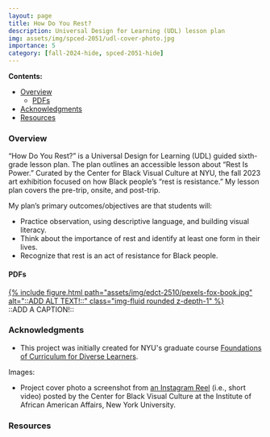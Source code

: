 ```yaml
---
layout: page
title: How Do You Rest?
description: Universal Design for Learning (UDL) lesson plan
img: assets/img/spced-2051/udl-cover-photo.jpg
importance: 5
category: [fall-2024-hide, spced-2051-hide]
---
```


**Contents:**

<!-- MarkdownTOC -->

- [Overview](#overview)
    - [PDFs](#pdfs)
- [Acknowledgments](#acknowledgments)
- [Resources](#resources)

<!-- /MarkdownTOC -->


### Overview

“How Do You Rest?” is a Universal Design for Learning (UDL) guided sixth-grade lesson plan. The plan outlines an accessible lesson about “Rest Is Power.” Curated by the Center for Black Visual Culture at NYU, the fall 2023 art exhibition focused on how Black people’s “rest is resistance.” My lesson plan covers the pre-trip, onsite, and post-trip.

My plan’s primary outcomes/objectives are that students will:

- Practice observation, using descriptive language, and building visual literacy.  
- Think about the importance of rest and identify at least one form in their lives.  
- Recognize that rest is an act of resistance for Black people.  
 
#### PDFs

<div class="row">
    <div class="col-sm mt-3 mt-md-0">
        <a href="/assets/img/edct-2510/pexels-fox-book-1400.webp">
            {% include figure.html path="assets/img/edct-2510/pexels-fox-book.jpg" alt="::ADD ALT TEXT!::" class="img-fluid rounded z-depth-1" %}
        </a>
    </div>
</div>
<div class="caption">
    ::ADD A CAPTION!::
</div>


### Acknowledgments

- This project was initially created for NYU's graduate course [Foundations of Curriculum for Diverse Learners](https://steinhardt.nyu.edu/courses/foundations-curriculum-diverse-learners).

Images:  

- Project cover photo a screenshot from [an Instagram Reel](https://www.instagram.com/reel/Cw3keqYMgXG/) (i.e., short video) posted by the Center for Black Visual Culture at the Institute of African American Affairs, New York University. 


### Resources

